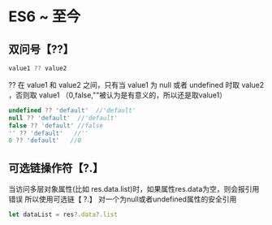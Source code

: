 # ES6 ~ 至今

## 双问号【??】

```js
value1 ?? value2
```

?? 在 value1 和 value2 之间，只有当 value1 为 null 或者 undefined 时取 value2 ，否则取 value1
（0,false,""被认为是有意义的，所以还是取value1）

```js
undefined ?? 'default'  //'default'
null ?? 'default'  //'default'
false ?? 'default' //false
'' ?? 'default'   //''
0 ?? 'default'   //0
```

## 可选链操作符【?.】

当访问多层对象属性(比如 res.data.list)时，如果属性res.data为空，则会报引用错误
所以使用可选链【 ?.】 对一个为null或者undefined属性的安全引用

```js
let dataList = res?.data?.list
```


